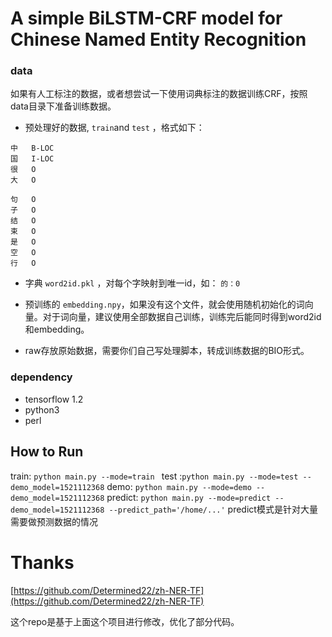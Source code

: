 # A simple BiLSTM-CRF model for Chinese Named Entity Recognition


### data

如果有人工标注的数据，或者想尝试一下使用词典标注的数据训练CRF，按照data目录下准备训练数据。

- 预处理好的数据, `train`and `test` ，格式如下：
```
中	B-LOC
国	I-LOC
很	O
大	O

句	O
子	O
结	O
束	O
是	O
空	O
行	O

```
- 字典 `word2id.pkl` ，对每个字映射到唯一id，如： `的：0`  

- 预训练的 `embedding.npy`，如果没有这个文件，就会使用随机初始化的词向量。对于词向量，建议使用全部数据自己训练，训练完后能同时得到word2id和embedding。

- raw存放原始数据，需要你们自己写处理脚本，转成训练数据的BIO形式。




### dependency

- tensorflow 1.2
- python3
- perl

## How to Run
train: `python main.py --mode=train `
test :`python main.py --mode=test --demo_model=1521112368`
demo:  `python main.py --mode=demo --demo_model=1521112368`
predict: `python main.py --mode=predict --demo_model=1521112368 --predict_path='/home/...'`
predict模式是针对大量需要做预测数据的情况

# Thanks

[https://github.com/Determined22/zh-NER-TF](https://github.com/Determined22/zh-NER-TF)

这个repo是基于上面这个项目进行修改，优化了部分代码。